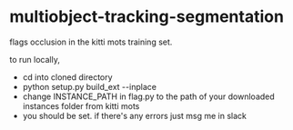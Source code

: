 # multiobject-tracking-segmentation

flags occlusion in the kitti mots training set.

to run locally, 
* cd into cloned directory
* python setup.py build_ext --inplace
* change INSTANCE_PATH in flag.py to the path of your downloaded instances folder from kitti mots
* you should be set. if there's any errors just msg me in slack

